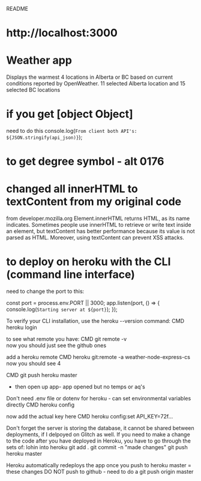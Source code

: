 README
# http://localhost:3000

# Weather app
Displays the warmest 4 locations in Alberta or BC based on current conditions
reported by OpenWeather. 11 selected Alberta location and 15 selected BC locations

# if you get [object Object]
need to do this console.log(`From client both API's: ${JSON.stringify(api_json)}`);

# to get degree symbol -  alt 0176

# changed all innerHTML to textContent from my original code
from developer.mozilla.org
Element.innerHTML returns HTML, as its name indicates. Sometimes people use innerHTML
to retrieve or write text inside an element,  but textContent has better performance
because its value is not parsed as HTML. Moreover, using textContent can prevent XSS attacks.

# to deploy on heroku with the CLI (command line interface)

need to change the port to this:

const port = process.env.PORT || 3000;
app.listen(port, () => {
    console.log(`Starting server at ${port}`);
  });

To verify your CLI installation, use the heroku --version command:
CMD heroku login

to see what remote you have:
CMD git remote -v   
now you  should just see the github ones


add a heroku remote
CMD heroku git:remote -a weather-node-express-cs
now you should see 4


CMD git push heroku master 
- then open up app- app opened but no temps or aq's

Don't need .env file or dotenv for heroku - can set environmental variables
directly
CMD heroku config

now add the actual key here
CMD heroku config:set API_KEY=72f...

Don't forget the server is storing the database, it cannot be shared between deployments, if I delpoyed on Glitch as well.
If you need to make a change to the code after you have deployed in Heroku, you have to go through the sets of:
lohin into heroku
git add .
git commit -n "made changes"
git push heroku master

Heroku automatically redeploys the app once you push to heroku master = these changes DO NOT push to github -  need to do a git push origin master

